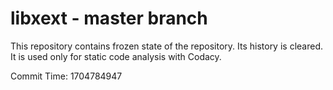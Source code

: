# libxext - master branch

This repository contains frozen state of the repository.
Its history is cleared. It is used only for static code
analysis with Codacy.

Commit Time: 1704784947